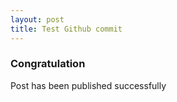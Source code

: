 ```yaml
---
layout: post
title: Test Github commit
---
```


### Congratulation
Post has been published successfully

